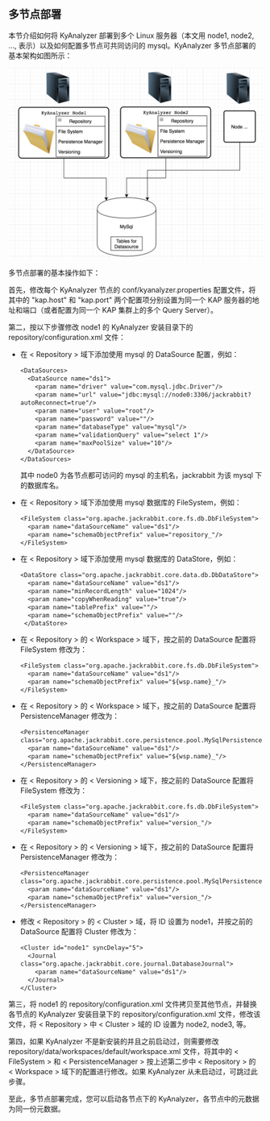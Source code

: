 ## 多节点部署

本节介绍如何将 KyAnalyzer 部署到多个 Linux 服务器（本文用 node1, node2, …, 表示）以及如何配置多节点可共同访问的 mysql。KyAnalyzer 多节点部署的基本架构如图所示：

![多节点部署架构图](images/multi-node_deploy.cn.png)

多节点部署的基本操作如下：

首先，修改每个 KyAnalyzer 节点的 conf/kyanalyzer.properties 配置文件，将其中的
"kap.host" 和 "kap.port" 两个配置项分别设置为同一个 KAP 服务器的地址和端口（或者配置为同一个 KAP 集群上的多个 Query Server）。

第二，按以下步骤修改 node1 的 KyAnalyzer 安装目录下的 repository/configuration.xml 文件：

- 在 < Repository > 域下添加使用 mysql 的 DataSource 配置，例如：

  ```
  <DataSources>
    <DataSource name="ds1">
      <param name="driver" value="com.mysql.jdbc.Driver"/>
      <param name="url" value="jdbc:mysql://node0:3306/jackrabbit?autoReconnect=true"/>
      <param name="user" value="root"/>
      <param name="password" value=""/>
      <param name="databaseType" value="mysql"/>
      <param name="validationQuery" value="select 1"/>
      <param name="maxPoolSize" value="10"/>
    </DataSource>
  </DataSources>
  ```

  其中 node0 为各节点都可访问的 mysql 的主机名，jackrabbit 为该 mysql 下的数据库名。

- 在 < Repository > 域下添加使用 mysql 数据库的 FileSystem，例如：

  ```
  <FileSystem class="org.apache.jackrabbit.core.fs.db.DbFileSystem"> 
    <param name="dataSourceName" value="ds1"/>  
    <param name="schemaObjectPrefix" value="repository_"/> 
  </FileSystem>
  ```

- 在 < Repository > 域下添加使用 mysql 数据库的 DataStore，例如：

  ```
  <DataStore class="org.apache.jackrabbit.core.data.db.DbDataStore"> 
    <param name="dataSourceName" value="ds1"/>  
    <param name="minRecordLength" value="1024"/>  
    <param name="copyWhenReading" value="true"/>  
    <param name="tablePrefix" value=""/>  
    <param name="schemaObjectPrefix" value=""/> 
   </DataStore>
  ```

- 在 < Repository > 的 < Workspace > 域下，按之前的 DataSource 配置将 FileSystem 修改为：

  ```
  <FileSystem class="org.apache.jackrabbit.core.fs.db.DbFileSystem"> 
    <param name="dataSourceName" value="ds1"/>  
    <param name="schemaObjectPrefix" value="${wsp.name}_"/> 
  </FileSystem>
  ```

- 在 < Repository >  的 < Workspace > 域下，按之前的 DataSource 配置将 PersistenceManager 修改为：

  ```
  <PersistenceManager class="org.apache.jackrabbit.core.persistence.pool.MySqlPersistenceManager"> 
    <param name="dataSourceName" value="ds1"/>  
    <param name="schemaObjectPrefix" value="${wsp.name}_"/> 
  </PersistenceManager>
  ```

- 在 < Repository > 的 < Versioning > 域下，按之前的 DataSource 配置将 FileSystem 修改为：

  ```
  <FileSystem class="org.apache.jackrabbit.core.fs.db.DbFileSystem"> 
    <param name="dataSourceName" value="ds1"/>  
    <param name="schemaObjectPrefix" value="version_"/> 
  </FileSystem>
  ```

- 在 < Repository > 的 < Versioning > 域下，按之前的 DataSource 配置将 PersistenceManager 修改为：

  ```
  <PersistenceManager class="org.apache.jackrabbit.core.persistence.pool.MySqlPersistenceManager"> 
    <param name="dataSourceName" value="ds1"/>  
    <param name="schemaObjectPrefix" value="version_"/> 
  </PersistenceManager>

  ```

- 修改 < Repository >  的 < Cluster > 域，将 ID 设置为 node1，并按之前的 DataSource 配置将 Cluster 修改为：

  ```
  <Cluster id="node1" syncDelay="5"> 
    <Journal class="org.apache.jackrabbit.core.journal.DatabaseJournal"> 
      <param name="dataSourceName" value="ds1"/> 
    </Journal> 
  </Cluster>
  ```


第三，将 node1 的 repository/configuration.xml 文件拷贝至其他节点，并替换各节点的 KyAnalyzer 安装目录下的 repository/configuration.xml 文件，修改该文件，将 < Repository > 中 < Cluster > 域的 ID 设置为 node2, node3, 等。

第四，如果 KyAnalyzer 不是新安装的并且之前启动过，则需要修改 repository/data/workspaces/default/workspace.xml 文件，将其中的 < FileSystem > 和 < PersistenceManager > 按上述第二步中 < Repository > 的 < Workspace > 域下的配置进行修改。如果 KyAnalyzer 从未启动过，可跳过此步骤。

至此，多节点部署完成，您可以启动各节点下的 KyAnalyzer，各节点中的元数据为同一份元数据。





